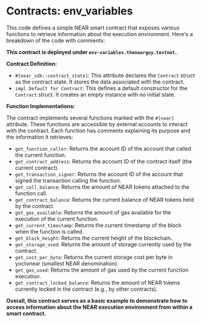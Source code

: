 # Contracts: env_variables

This code defines a simple NEAR smart contract that exposes various functions to retrieve information about the execution environment. Here's a breakdown of the code with comments:

**This contract is deployed under `env-variables.thenearguy.testnet`.**

**Contract Definition:**

* `#[near_sdk::contract_state]`: This attribute declares the `Contract` struct as the contract state. It stores the data associated with the contract.
* `impl Default for Contract`: This defines a default constructor for the `Contract` struct. It creates an empty instance with no initial state.

**Function Implementations:**

The contract implements several functions marked with the `#[near]` attribute. These functions are accessible by external accounts to interact with the contract. Each function has comments explaining its purpose and the information it retrieves:

* `get_function_caller`: Returns the account ID of the account that called the current function.
* `get_contract_address`: Returns the account ID of the contract itself (the current contract).
* `get_transaction_signer`: Returns the account ID of the account that signed the transaction calling the function.
* `get_call_balance`: Returns the amount of NEAR tokens attached to the function call.
* `get_contract_balance`: Returns the current balance of NEAR tokens held by the contract.
* `get_gas_available`: Returns the amount of gas available for the execution of the current function.
* `get_current_timestamp`: Returns the current timestamp of the block when the function is called.
* `get_block_height`: Returns the current height of the blockchain.
* `get_storage_used`: Returns the amount of storage currently used by the contract.
* `get_cost_per_byte`: Returns the current storage cost per byte in yoctonear (smallest NEAR denomination).
* `get_gas_used`: Returns the amount of gas used by the current function execution.
* `get_contract_locked_balance`: Returns the amount of NEAR tokens currently locked in the contract (e.g., by other contracts).

**Overall, this contract serves as a basic example to demonstrate how to access information about the NEAR execution environment from within a smart contract.** 